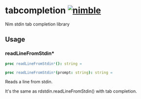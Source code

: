 # tabcompletion [![nimble](https://raw.githubusercontent.com/yglukhov/nimble-tag/master/nimble.png)](https://github.com/yglukhov/nimble-tag)
Nim stdin tab completion library

## Usage

### readLineFromStdin\*

```nim
proc readLineFromStdin*(): string =
```

```nim
proc readLineFromStdin*(prompt: string): string =
```

Reads a line from stdin.

It's the same as rdstdin.readLineFromStdin() with tab completion.
